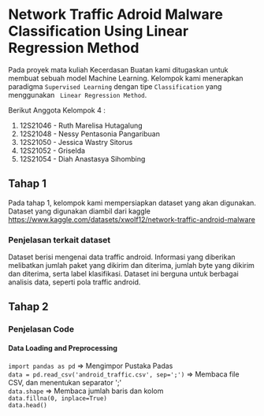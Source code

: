 # Network Traffic Adroid Malware Classification Using Linear Regression Method

Pada proyek mata kuliah Kecerdasan Buatan kami ditugaskan untuk membuat sebuah model Machine Learning. Kelompok kami menerapkan paradigma ```Supervised Learning``` dengan tipe ```Classification``` yang menggunakan ``` Linear Regression Method```.

Berikut Anggota Kelompok 4 :
1. 12S21046 - Ruth Marelisa Hutagalung
2. 12S21048 - Nessy Pentasonia Pangaribuan
3. 12S21050 - Jessica Wastry Sitorus
4. 12S21052 - Griselda
5. 12S21054 - Diah Anastasya Sihombing

## Tahap 1
Pada tahap 1, kelompok kami mempersiapkan dataset yang akan digunakan. Dataset yang digunakan diambil dari kaggle <br />
https://www.kaggle.com/datasets/xwolf12/network-traffic-android-malware 

### Penjelasan terkait dataset
Dataset berisi mengenai data traffic android. Informasi yang diberikan melibatkan jumlah paket yang dikirim dan diterima, jumlah byte yang dikirim dan diterima, serta label klasifikasi. Dataset ini berguna untuk berbagai analisis data, seperti pola traffic android.

## Tahap 2

### Penjelasan Code
#### Data Loading and Preprocessing

```import pandas as pd``` => Mengimpor Pustaka Padas <br /> 
```data = pd.read_csv('android_traffic.csv', sep=';')``` => Membaca file CSV, dan menentukan separator ';' <br />
```data.shape``` => Membaca jumlah baris dan kolom <br />
```data.fillna(0, inplace=True)``` <br />
```data.head()```




``` ``` <br />
``` ``` <br />
